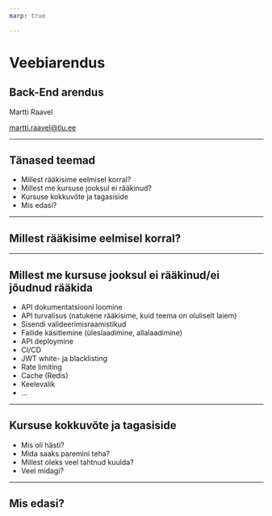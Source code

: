 ```yaml
---
marp: true

---
```


# Veebiarendus

## Back-End arendus

Martti Raavel

<martti.raavel@tlu.ee>

---

## Tänased teemad

- Millest rääkisime eelmisel korral?
- Millest me kursuse jooksul ei rääkinud?
- Kursuse kokkuvõte ja tagasiside
- Mis edasi?

---

## Millest rääkisime eelmisel korral?

---

## Millest me kursuse jooksul ei rääkinud/ei jõudnud rääkida

- API dokumentatsiooni loomine
- API turvalisus (natukene rääkisime, kuid teema on oluliselt laiem)
- Sisendi valideerimisraamistikud
- Failide käsitlemine (üleslaadimine, allalaadimine)
- API deploymine
- CI/CD
- JWT white- ja blacklisting
- Rate limiting
- Cache (Redis)
- Keelevalik
- ...

---

## Kursuse kokkuvõte ja tagasiside

- Mis oli hästi?
- Mida saaks paremini teha?
- Millest oleks veel tahtnud kuulda?
- Veel midagi?

---

## Mis edasi?
